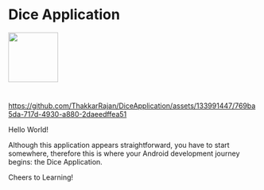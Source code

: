 # Dice Application 


<img src="https://github.com/ThakkarRajan/DiceApplication/assets/133991447/32b03b05-22a3-4944-9d8d-510a81023b4a" height="100" width= "100"/>

#


https://github.com/ThakkarRajan/DiceApplication/assets/133991447/769ba5da-717d-4930-a880-2daeedffea51


Hello World!

Although this application appears straightforward, you have to start somewhere, therefore this is where your Android development journey begins: the Dice Application. 

Cheers to Learning! 
